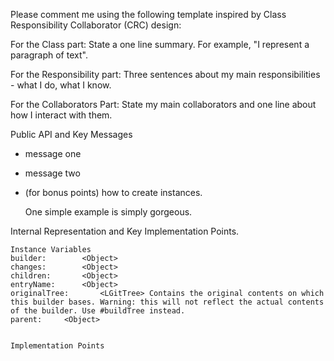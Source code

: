Please comment me using the following template inspired by Class Responsibility Collaborator (CRC) design:For the Class part:  State a one line summary. For example, "I represent a paragraph of text".For the Responsibility part: Three sentences about my main responsibilities - what I do, what I know.For the Collaborators Part: State my main collaborators and one line about how I interact with them. Public API and Key Messages- message one   - message two - (for bonus points) how to create instances.   One simple example is simply gorgeous. Internal Representation and Key Implementation Points.    Instance Variables	builder:		<Object>	changes:		<Object>	children:		<Object>	entryName:		<Object>	originalTree:		<LGitTree> Contains the original contents on which this builder bases. Warning: this will not reflect the actual contents of the builder. Use #buildTree instead.	parent:		<Object>    Implementation Points